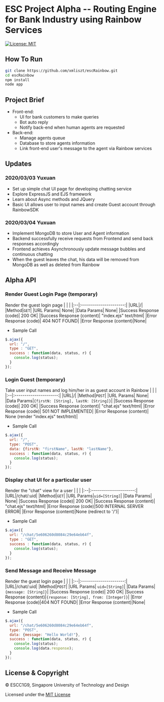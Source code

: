 # ESC Project Alpha -- Routing Engine for Bank Industry using Rainbow Services
[![License: MIT](https://img.shields.io/badge/License-MIT-yellow.svg)](https://opensource.org/licenses/MIT) 

## How To Run
```bash
git clone https://github.com/xmliszt/escRainbow.git
cd escRainbow
npm install
node app
```

## Project Brief
* Front-end:
  * UI for bank customers to make queries
  * Bot auto reply
  * Notify back-end when human agents are requested
* Back-end:
  * Manage agents queue
  * Database to store agents information
  * Link front-end user's message to the agent via Rainbow services

## Updates
### 2020/03/03 Yuxuan
* Set up simple chat UI page for developing chatting service
* Explore ExpressJS and EJS framework
* Learn about Async methods and JQuery
* Basic UI allows user to input names and create Guest account through RainbowSDK
### 2020/03/04 Yuxuan
* Implement MongoDB to store User and Agent information
* Backend successfully receive requests from Frontend and send back responses accordingly
* Frontend achieves Asynchronously update message bubbles and continuous chatting
* When the guest leaves the chat, his data will be removed from MongoDB as well as deleted from Rainbow
  
## Alpha API
### Render Guest Login Page (temporary)
Render the guest login page
|   |                       |
|:--|:----------------------:|
|URL|/|
|Method|`GET`|
|URL Params| None|
|Data Params| None|
|Success Response (code)| 200 OK|
|Success Response (content)| "index.ejs" text/html|
|Error Response (code)| 404 NOT FOUND|
|Error Response (content)|None|
* Sample Call
```js
$.ajax({
  url: "/",
  type : "GET",
  success : function(data, status, r) {
    console.log(status);
  }
});
```
### Login Guest (temporary)
Take user input names and log him/her in as guest account in Rainbow
|   |                       |
|:--|:----------------------:|
|URL|/|
|Method|`POST`|
|URL Params| None|
|Data Params|`{firstN: [String], lastN: [String]}`|
|Success Response (code)| 200 OK|
|Success Response (content)| "chat.ejs" text/html|
|Error Response (code)| 501 NOT IMPLEMENTED|
|Error Response (content)| None (render "index.ejs" text/html)|
* Sample Call
```js
$.ajax({
  url: "/",
  type: "POST",
  data: {firstN: "firstName", lastN: "lastName"},
  success : function(data, status, r) {
    console.log(status);
  }
});
```
### Display chat UI for a particular user
Render the "chat" view for a user
|   |                       |
|:--|:----------------------:|
|URL|/chat/:uid|
|Method|`GET`|
|URL Params|`uid=[String]`|
|Data Params| None|
|Success Response (code)| 200 OK|
|Success Response (content)| "chat.ejs" text/html|
|Error Response (code)|500 INTERNAL SERVER ERROR|
|Error Response (content)|None (redirect to '/')|
* Sample Call
```js
$.ajax({
  url: "/chat/5e606260d8084c29e64eb64f",
  type : "GET",
  success : function(data, status, r) {
    console.log(status);
  }
});
```
### Send Message and Receive Message
Render the guest login page
|   |                       |
|:--|:----------------------:|
|URL|/chat/:uid|
|Method|`POST`|
|URL Params| `uid=[String]`|
|Data Params|`{message: [String]}`|
|Success Response (code)| 200 OK|
|Success Response (content)|`{response: [String], from: [Integer]}`|
|Error Response (code)|404 NOT FOUND|
|Error Response (content)|None|
* Sample Call
```js
$.ajax({
  url: "/chat/5e606260d8084c29e64eb64f",
  type: "POST",
  data: {message: "Hello World!"},
  success : function(data, status, r) {
    console.log(status);
    console.log(data.response);
  }
});
```

## License & Copyright
© ESCC1G9, Singapore University of Technology and Design


Licensed under the [MIT License](LICENSE)
